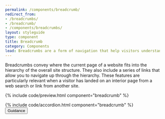 ```yaml
---
permalink: /components/breadcrumb/
redirect_from:
- /breadcrumbs/
- /breadcrumb/
- /components/breadcrumbs/
layout: styleguide
type: component
title: Breadcrumb
category: Components
lead: Breadcrumbs are a form of navigation that help visitors understand where they are in a website.
---
```


Breadcrumbs convey where the current page of a website fits into the hierarchy of the overall site structure. They also include a series of links that allow you to navigate up through the hierarchy. These features are particularly relevant when a visitor has landed on an interior page from a web search or link from another site.

{% include code/preview.html component="breadcrumb" %}

<section class="site-component-section">
  {% include code/accordion.html component="breadcrumb" %}
  <div class="usa-accordion usa-accordion--bordered site-accordion-docs">
    <button class="usa-button-unstyled usa-accordion__button" aria-expanded="true" aria-controls="breadcrumb-docs">Guidance</button>
    <div id="breadcrumb-docs" aria-hidden="false" class="usa-accordion__content site-component-usage">
    </div>
  </div>
</section>
